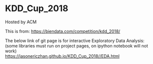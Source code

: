 # KDD_Cup_2018

Hosted by ACM  

This is from: https://biendata.com/competition/kdd_2018/

 The below link of git page is for interactive Exploratory Data Analysis:  
 (some libraries must run on project pages, on ipython notebook will not work)  
 https://jasonericzhan.github.io/KDD_Cup_2018//EDA.html
